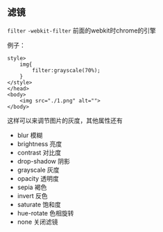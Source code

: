 ## 滤镜


`filter`
`-webkit-filter` 前面的webkit时chrome的引擎

例子：

    style>
        img{
            filter:grayscale(70%);
        }
    </style>
    </head>
    <body>
        <img src="./1.png" alt="">
    </body>

这样可以来调节图片的灰度，其他属性还有


* blur 模糊
* brightness 亮度
* contrast 对比度
* drop-shadow 阴影
* grayscale 灰度
* opacity 透明度
* sepia 褐色
* invert 反色
* saturate 饱和度
* hue-rotate 色相旋转
* none 关闭滤镜